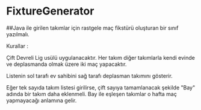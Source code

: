 # FixtureGenerator
##Java ile girilen takımlar için rastgele maç fikstürü oluşturan bir sınıf yazılmalı.

Kurallar :

Çift Devreli Lig usülü uygulanacaktır. Her takım diğer takımlarla kendi evinde ve deplasmanda olmak üzere iki maç yapacaktır.

Listenin sol tarafı ev sahibini sağ tarafı deplasman takımını gösterir.

Eğer tek sayıda takım listesi girilirse, çift sayıya tamamlanacak şekilde "Bay" adında bir takım daha eklenmeli. Bay ile eşleşen takımlar o hafta maç yapmayacağı anlamına gelir.
